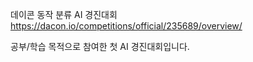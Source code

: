 데이콘 동작 분류 AI 경진대회
https://dacon.io/competitions/official/235689/overview/

공부/학습 목적으로 참여한 첫 AI 경진대회입니다.
